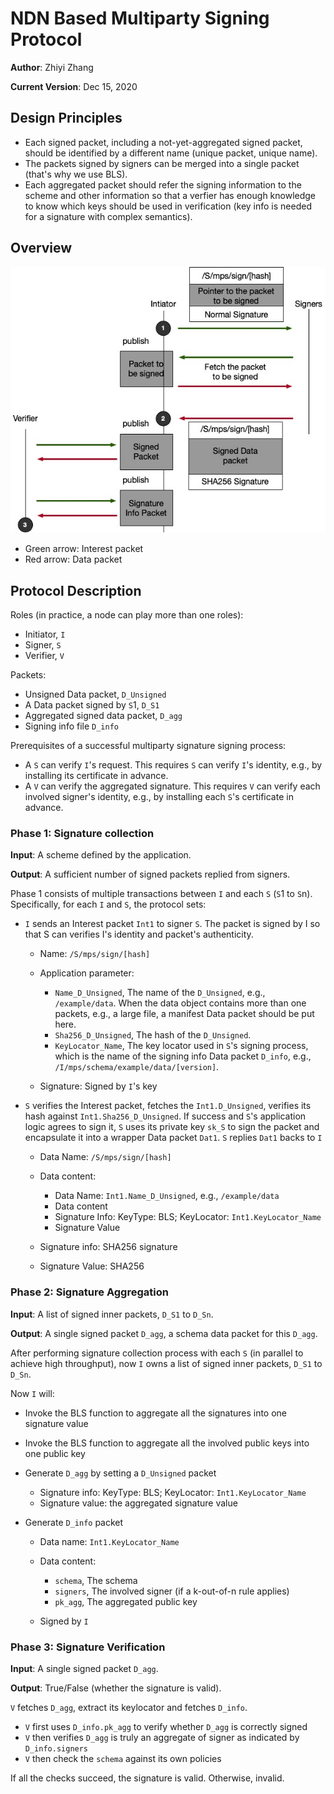 # NDN Based Multiparty Signing Protocol

**Author**: Zhiyi Zhang

**Current Version**: Dec 15, 2020

## Design Principles

* Each signed packet, including a not-yet-aggregated signed packet, should be identified by a different name (unique packet, unique name).
* The packets signed by signers can be merged into a single packet (that's why we use BLS).
* Each aggregated packet should refer the signing information to the scheme and other information so that a verfier has enough knowledge to know which keys should be used in verification (key info is needed for a signature with complex semantics).

## Overview

![image](protocol.jpg)

* Green arrow: Interest packet
* Red arrow: Data packet

## Protocol Description

Roles (in practice, a node can play more than one roles):

* Initiator, `I`
* Signer, `S`
* Verifier, `V`

Packets:

* Unsigned Data packet, `D_Unsigned`
* A Data packet signed by `S`1, `D_S1`
* Aggregated signed data packet, `D_agg`
* Signing info file `D_info`

Prerequisites of a successful multiparty signature signing process:

* A `S` can verify `I`'s request. This requires `S` can verify `I`'s identity, e.g., by installing its certificate in advance.
* A `V` can verify the aggregated signature. This requires `V` can verify each involved signer's identity, e.g., by installing each `S`'s certificate in advance.

### Phase 1: Signature collection

**Input**: A scheme defined by the application.

**Output**: A sufficient number of signed packets replied from signers.

Phase 1 consists of multiple transactions between `I` and each `S` (`S`1 to `S`n).
Specifically, for each `I` and `S`, the protocol sets:

* `I` sends an Interest packet `Int1` to signer `S`. The packet is signed by I so that S can verifies I's identity and packet's authenticity.

  - Name: `/S/mps/sign/[hash]`
  - Application parameter:

    + `Name_D_Unsigned`, The name of the `D_Unsigned`, e.g., `/example/data`. When the data object contains more than one packets, e.g., a large file, a manifest Data packet should be put here.
    + `Sha256_D_Unsigned`, The hash of the `D_Unsigned`.
    + `KeyLocator_Name`, The key locator used in `S`'s signing process, which is the name of the signing info Data packet `D_info`, e.g., `/I/mps/schema/example/data/[version]`.

  - Signature: Signed by `I`'s key

* `S` verifies the Interest packet, fetches the `Int1.D_Unsigned`, verifies its hash against `Int1.Sha256_D_Unsigned`. If success and `S`'s application logic agrees to sign it, `S` uses its private key `sk_S` to sign the packet and encapsulate it into a wrapper Data packet `Dat1`. `S` replies `Dat1` backs to `I`

  - Data Name: `/S/mps/sign/[hash]`
  - Data content:

    + Data Name: `Int1.Name_D_Unsigned`, e.g., `/example/data`
    + Data content
    + Signature Info: KeyType: BLS; KeyLocator: `Int1.KeyLocator_Name`
    + Signature Value

  - Signature info: SHA256 signature
  - Signature Value: SHA256

### Phase 2: Signature Aggregation

**Input**: A list of signed inner packets, `D_S1` to `D_Sn`.

**Output**: A single signed packet `D_agg`, a schema data packet for this `D_agg`.

After performing signature collection process with each `S` (in parallel to achieve high throughput), now `I` owns a list of signed inner packets, `D_S1` to `D_Sn`.

Now `I` will:

* Invoke the BLS function to aggregate all the signatures into one signature value
* Invoke the BLS function to aggregate all the involved public keys into one public key
* Generate `D_agg` by setting a `D_Unsigned` packet

  - Signature info: KeyType: BLS; KeyLocator: `Int1.KeyLocator_Name`
  - Signature value: the aggregated signature value

* Generate `D_info` packet

  - Data name: `Int1.KeyLocator_Name`
  - Data content:

    + `schema`, The schema
    + `signers`, The involved signer (if a k-out-of-n rule applies)
    + `pk_agg`, The aggregated public key

  - Signed by `I`

### Phase 3: Signature Verification

**Input**: A single signed packet `D_agg`.

**Output**: True/False (whether the signature is valid).

`V` fetches `D_agg`, extract its keylocator and fetches `D_info`.

* `V` first uses `D_info.pk_agg` to verify whether `D_agg` is correctly signed
* `V` then verifies `D_agg` is truly an aggregate of signer as indicated by `D_info.signers`
* `V` then check the `schema` against its own policies

If all the checks succeed, the signature is valid. Otherwise, invalid.